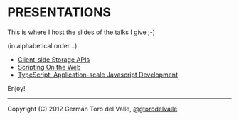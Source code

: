 # PRESENTATIONS

This is where I host the slides of the talks I give ;-)

(in alphabetical order...)

* <a href="http://gtorodelvalle.github.com/presentations/Client-side%20Storage%20APIs/#/" target="_blank">Client-side Storage APIs</a>
* <a href="http://gtorodelvalle.github.com/presentations/Scripting%20On%20the%20Web/#/" target="_blank">Scripting On the Web</a>
* <a href="http://gtorodelvalle.github.com/presentations/TypeScript/#/" target="_blank">TypeScript: Application-scale Javascript Development</a>

Enjoy!

________________________________________________

Copyright (C) 2012 Germán Toro del Valle, <a href="https://twitter.com/gtorodelvalle" target="_blank">@gtorodelvalle</a>
